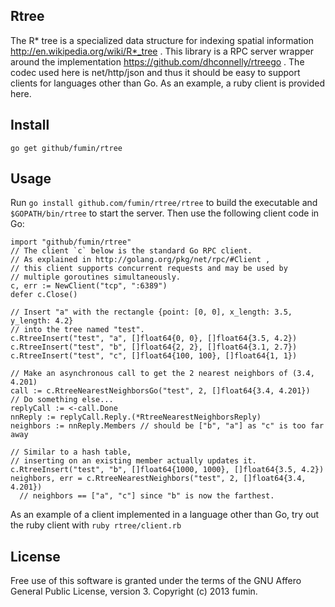 Rtree
-----
The R* tree is a specialized data structure for indexing spatial information
http://en.wikipedia.org/wiki/R*_tree . This library is a RPC server wrapper
around the implementation https://github.com/dhconnelly/rtreego . The codec
used here is net/http/json and thus it should be easy to support clients for
languages other than Go. As an example, a ruby client is provided here.

## Install
`go get github/fumin/rtree`

## Usage
Run `go install github.com/fumin/rtree/rtree` to build the executable and
`$GOPATH/bin/rtree` to start the server.
Then use the following client code in Go:
```
import "github/fumin/rtree"
// The client `c` below is the standard Go RPC client.
// As explained in http://golang.org/pkg/net/rpc/#Client ,
// this client supports concurrent requests and may be used by
// multiple goroutines simultaneously.
c, err := NewClient("tcp", ":6389")
defer c.Close()

// Insert "a" with the rectangle {point: [0, 0], x_length: 3.5, y_length: 4.2}
// into the tree named "test".
c.RtreeInsert("test", "a", []float64{0, 0}, []float64{3.5, 4.2})
c.RtreeInsert("test", "b", []float64{2, 2}, []float64{3.1, 2.7})
c.RtreeInsert("test", "c", []float64{100, 100}, []float64{1, 1})

// Make an asynchronous call to get the 2 nearest neighbors of (3.4, 4.201)
call := c.RtreeNearestNeighborsGo("test", 2, []float64{3.4, 4.201})
// Do something else...
replyCall := <-call.Done
nnReply := replyCall.Reply.(*RtreeNearestNeighborsReply)
neighbors := nnReply.Members // should be ["b", "a"] as "c" is too far away

// Similar to a hash table,
// inserting on an existing member actually updates it.
c.RtreeInsert("test", "b", []float64{1000, 1000}, []float64{3.5, 4.2})
neighbors, err = c.RtreeNearestNeighbors("test", 2, []float64{3.4, 4.201})
  // neighbors == ["a", "c"] since "b" is now the farthest.
```
As an example of a client implemented in a language other than Go,
try out the ruby client with `ruby rtree/client.rb`

## License
Free use of this software is granted under the terms of the GNU Affero General Public License, version 3. Copyright (c) 2013 fumin.
